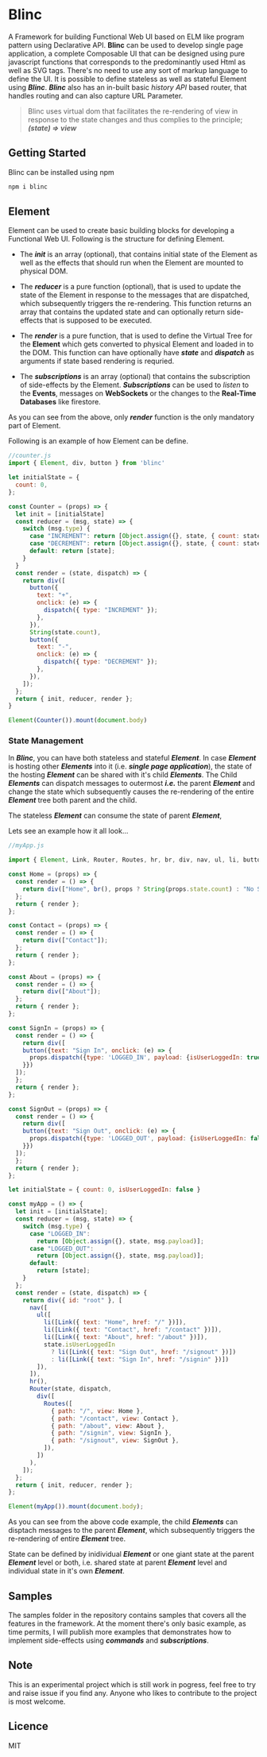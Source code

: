 # Blinc

A Framework for building Functional Web UI based on ELM like program pattern using Declarative API. **Blinc** can be used to develop single page application, a complete Composable UI that can be designed using pure javascript functions that corresponds to the predominantly used Html as well as SVG tags. There's no need to use any sort of markup language to define the UI. It is possible to define stateless as well as stateful Element using ***Blinc***. ***Blinc*** also has an in-built basic *history API* based router, that handles routing and can also capture URL Parameter. 

> Blinc uses virtual dom that facilitates the re-rendering of view in response to the state changes and thus complies to the principle; ***(state) => view*** 

## Getting Started

Blinc can be installed using npm

```sh
npm i blinc
```

## Element

Element can be used to create basic building blocks for developing a Functional Web UI. Following is the structure for defining Element.

- The ***init*** is an array (optional), that contains initial state of the Element as well as the effects that should run when the Element are mounted to physical DOM. 

- The ***reducer*** is a pure function (optional), that is used to update the state of the Element in response to the messages that are dispatched, which subsequently triggers the re-rendering. This function returns an array that contains the updated state and can optionally return side-effects that is supposed to be executed.

- The ***render*** is a pure function, that is used to define the Virtual Tree for the **Element** which gets converted to physical Element and loaded in to the DOM. This function can have optionally have ***state*** and ***dispatch*** as arguments if state based rendering is requried. 

- The ***subscriptions*** is an array (optional) that contains the subscription of side-effects by the Element. ***Subscriptions*** can be used to *listen* to the **Events**, messages on **WebSockets** or the changes to the **Real-Time Databases** like firestore.

As you can see from the above, only ***render*** function is the only mandatory part of Element.

Following is an example of how Element can be define.

```javascript
//counter.js
import { Element, div, button } from 'blinc'

let initialState = {
  count: 0,
};

const Counter = (props) => {
  let init = [initialState]
  const reducer = (msg, state) => {
    switch (msg.type) {
      case "INCREMENT": return [Object.assign({}, state, { count: state.count + 1 })];
      case "DECREMENT": return [Object.assign({}, state, { count: state.count - 1 })];
      default: return [state];
    }
  }
  const render = (state, dispatch) => {
    return div([
      button({
        text: "+",
        onclick: (e) => {
          dispatch({ type: "INCREMENT" });
        },
      }),
      String(state.count),
      button({
        text: "-",
        onclick: (e) => {
          dispatch({ type: "DECREMENT" });
        },
      }),
    ]);
  };
  return { init, reducer, render };
}

Element(Counter()).mount(document.body)

```

### State Management

In ***Blinc***, you can have both stateless and stateful ***Element***. In case ***Element*** is hosting other ***Elements*** into it (i.e. ***single page application***), the state of the hosting ***Element*** can be shared with it's child ***Elements***. The Child ***Elements*** can dispatch messages to outermost ***i.e.*** the parent ***Element*** and change the state which subsequently causes the re-rendering of the entire ***Element*** tree both parent and the child.

The stateless ***Element*** can consume the state of parent ***Element***, 

Lets see an example how it all look...

```javascript
//myApp.js

import { Element, Link, Router, Routes, hr, br, div, nav, ul, li, button } from "blinc";

const Home = (props) => {
  const render = () => {
    return div(["Home", br(), props ? String(props.state.count) : "No State"]);
  };
  return { render };
};

const Contact = (props) => {
  const render = () => {
    return div(["Contact"]);
  };
  return { render };
};

const About = (props) => {
  const render = () => {
    return div(["About"]);
  };
  return { render };
};

const SignIn = (props) => {
  const render = () => {
    return div([
    button({text: "Sign In", onclick: (e) => {
      props.dispatch({type: 'LOGGED_IN', payload: {isUserLoggedIn: true}})
    }})
  ]);
  };
  return { render };
};

const SignOut = (props) => {
  const render = () => {
    return div([
    button({text: "Sign Out", onclick: (e) => {
      props.dispatch({type: 'LOGGED_OUT', payload: {isUserLoggedIn: false}})
    }})
  ]);
  };
  return { render };
};

let initialState = { count: 0, isUserLoggedIn: false }

const myApp = () => {
  let init = [initialState];
  const reducer = (msg, state) => {
    switch (msg.type) {
      case "LOGGED_IN":
        return [Object.assign({}, state, msg.payload)];
      case "LOGGED_OUT":
        return [Object.assign({}, state, msg.payload)];
      default:
        return [state];
    }
  };
  const render = (state, dispatch) => {
    return div({ id: "root" }, [
      nav([
        ul([
          li([Link({ text: "Home", href: "/" })]),
          li([Link({ text: "Contact", href: "/contact" })]),
          li([Link({ text: "About", href: "/about" })]),
          state.isUserLoggedIn
            ? li([Link({ text: "Sign Out", href: "/signout" })])
            : li([Link({ text: "Sign In", href: "/signin" })])
        ]),
      ]),
      hr(),
      Router(state, dispatch,
        div([
          Routes([
            { path: "/", view: Home },
            { path: "/contact", view: Contact },
            { path: "/about", view: About },
            { path: "/signin", view: SignIn },
            { path: "/signout", view: SignOut },
          ]),
        ])
      ),
    ]);
  };
  return { init, reducer, render };
};

Element(myApp()).mount(document.body);

```

As you can see from the above code example, the child ***Elements*** can disptach messages to the parent ***Element***, which subsequently triggers the re-rendering of entire ***Element*** tree. 

State can be defined by inidividual ***Element*** or one giant state at the parent ***Element*** level or both, i.e. shared state at parent ***Element*** level and individual state in it's own ***Element***.


## Samples

The samples folder in the repository contains samples that covers all the features in the framework. At the moment there's only basic example, as time permits, I will publish more examples that demonstrates how to implement side-effects using ***commands*** and ***subscriptions***.

## Note

This is an experimental project which is still work in pogress, feel free to try and raise issue if you find any. Anyone who likes to contribute to the project is most welcome.

## Licence

MIT